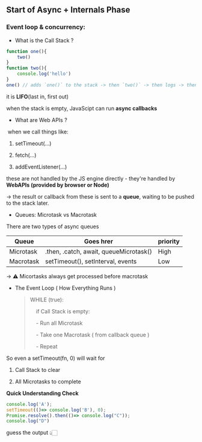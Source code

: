 ## Start of Async + Internals Phase

### Event loop & concurrency:



- What is the Call Stack ?

```js
function one(){
    two()
}
function two(){
    console.log('hello')
}
one() // adds `one()` to the stack -> then `two()` -> then logs -> then pops

```

it is **LIFO**(last in, first out)

when the stack is empty, JavaScipt can run **async callbacks**



- What are Web APIs ?

 when we call things like:

1.  setTimeout(...)

2. fetch(...)

3. addEventListener(...)



these are not handled by the JS engine directly - they're handled by **WebAPIs (provided by browser or Node)**

-> the result or callback from these is sent to a **queue**, waiting to be pushed to the stack later.



- Queues: Microtask vs Macrotask

There are two types of async queues

| **Queue** | **Goes hrer**                          | **priority** |
| --------- | -------------------------------------- | ------------ |
| Microtask | .then, .catch, await, queueMicrotask() | High         |
| Macrotask | setTimeout(), setInterval, events      | Low          |

-> ⚠️ Micortasks always get processed before macrotask



- The Event Loop ( How Everything Runs )
  
  > WHILE (true):
  > 
  >     if Call Stack is empty:
  > 
  >     - Run all Microtask
  > 
  >     - Take one Macrotask ( from callback queue )
  > 
  >     - Repeat



So even a setTimeout(fn, 0) will wait for

1. Call Stack to clear

2. All Microtasks to complete



**Quick Understanding Check**

```js
console.log('A');
setTimeout(()=> console.log('B'), 0);
Promise.resolve().then(()=> console.log("C"));
console.log("D")
```

guess the output 👆🏻


